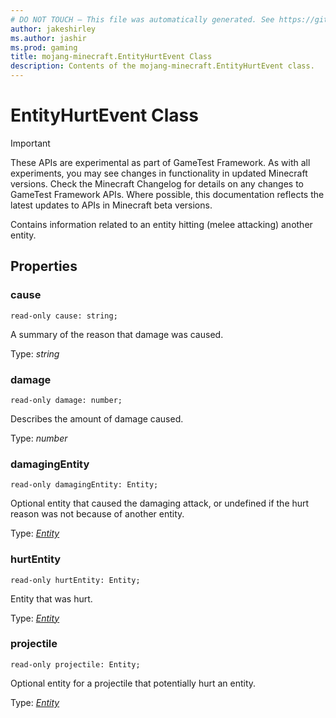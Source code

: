 ```yaml
---
# DO NOT TOUCH — This file was automatically generated. See https://github.com/Mojang/MinecraftScriptingApiDocsGenerator to modify descriptions, examples, etc.
author: jakeshirley
ms.author: jashir
ms.prod: gaming
title: mojang-minecraft.EntityHurtEvent Class
description: Contents of the mojang-minecraft.EntityHurtEvent class.
---
```

# EntityHurtEvent Class
>[!IMPORTANT]
>These APIs are experimental as part of GameTest Framework. As with all experiments, you may see changes in functionality in updated Minecraft versions. Check the Minecraft Changelog for details on any changes to GameTest Framework APIs. Where possible, this documentation reflects the latest updates to APIs in Minecraft beta versions.

Contains information related to an entity hitting (melee attacking) another entity.

## Properties
### **cause**
`read-only cause: string;`

A summary of the reason that damage was caused.

Type: *string*


### **damage**
`read-only damage: number;`

Describes the amount of damage caused.

Type: *number*


### **damagingEntity**
`read-only damagingEntity: Entity;`

Optional entity that caused the damaging attack, or undefined if the hurt reason was not because of another entity.

Type: [*Entity*](Entity.md)


### **hurtEntity**
`read-only hurtEntity: Entity;`

Entity that was hurt.

Type: [*Entity*](Entity.md)


### **projectile**
`read-only projectile: Entity;`

Optional entity for a projectile that potentially hurt an entity.

Type: [*Entity*](Entity.md)


